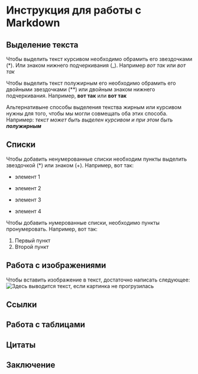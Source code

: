 #  Инструкция для работы с Markdown

## Выделение текста

Чтобы выделить текст курсивом необходимо обрамить его звездочками (*). Или знаком нижнего подчеркивания (_). Например *вот так* или _вот так_

Чтобы выделить текст полужирным его необходимо обрамить его двойными звездочками (**) или двойным знаком нижнего подчеркивания. Например, **вот так** или __вот так__

Альтернативыне способы выделения текства жирным или курсивом нужны для того, чтобы мы могли совмещать оба этих способа. Например: _текст может быть выделен курсивом и при этом быть **полужирным**_

## Списки

Чтобы добавить ненумерованные списки необходим пункты выделить звездочкой (*) или знаком (+). Например, вот так:
* элемент 1
- элемент 2
* элемент 3
+ элемент 4

Чтобы добавить нумерованные списки, необходимо пункты пронумеровать. Например, вот так:
1. Первый пункт
2. Второй пункт

## Работа с изображениями

Чтобы вставить изображение в текст, достаточно написать следующее:
![Здесь выводится текст, если картинка не прогрузилась](MD_images.jpg)

## Ссылки

## Работа с таблицами

## Цитаты

## Заключение